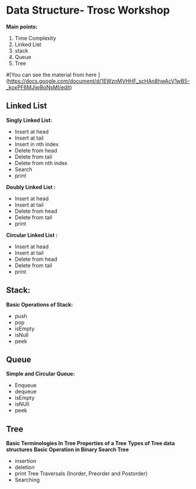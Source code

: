 # Data Structure- Trosc Workshop
**Main points:**

 1. Time Complexity
 2. Linked List
 3. stack
 4. Queue
 5. Tree

#[You can see the material from here ] (https://docs.google.com/document/d/1EWznMVHHF_scHAn8hwAcV1wB5-_koxPF6MJiwBoNsMI/edit)
## **Linked List**
**Singly Linked List:**
 - Insert at head
 - Insert at tail
 - Insert in nth index
 - Delete from head
 - Delete from tail 
 - Delete from nth index
 - Search
 - print


**Doubly Linked List :**
 - Insert at head
 - Insert at tail
 - Delete from head
 - Delete from tail 
 - print

**Circular Linked List :**
 - Insert at head
 - Insert at tail
 - Delete from head
 - Delete from tail 
 - print
 
## Stack:
**Basic Operations of Stack:**
- push
- pop
- isEmpty
- isNull
- peek

## Queue
**Simple and Circular Queue:**
 - Enqueue
 - dequeue
 - isEmpty
 - isNUll
 - peek
## Tree
**Basic Terminologies In Tree**
**Properties of a Tree**
**Types of Tree data structures**
**Basic Operation in Binary Search Tree**
- insertion
- deletion
- print Tree Traversals  (Inorder, Preorder and Postorder)
- Searching


